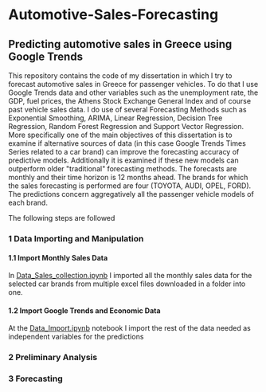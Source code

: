 # Automotive-Sales-Forecasting
## Predicting automotive sales in Greece using Google Trends

This repository contains the code of my dissertation in which I try to forecast automotive sales in Greece for passenger vehicles. To do that I use Google Trends data and other variables such as the unemployment rate, the GDP, fuel prices, the Athens Stock Exchange General Index and of course past vehicle sales data.
I do use of several Forecasting Methods such as Exponential Smoothing, ARIMA, Linear Regression, Decision Tree Regression, Random Forest Regression and Support Vector Regression.
More specifically one of the main objectives of this dissertation is to examine if alternative sources of data (in this case Google Trends Times Series related to a car brand) can improve the forecasting accuracy of predictive models. Additionally it is examined if these new models can outperform older "traditional" forecasting methods.
The forecasts are monthly and their time horizon is 12 months ahead.
The brands for which the sales forecasting is performed are four (TOYOTA, AUDI, OPEL, FORD). The predictions concern aggregatively all the passenger vehicle models of each brand.

The following steps are followed

### 1 Data Importing and Manipulation
#### 1.1 Import Monthly Sales Data
In [Data_Sales_collection.ipynb](https://github.com/loucz/Automotive-Sales-Forecasting/blob/main/Sales_data_collection.ipynb) I imported all the monthly sales data for the selected car brands from multiple excel files downloaded in a folder into one.

#### 1.2 Import Google Trends and Economic Data
At the [Data_Import.ipynb](https://github.com/loucz/Automotive-Sales-Forecasting/blob/main/Data_Import.ipynb) notebook I import the rest of the data needed as independent variables for the predictions



### 2 Preliminary Analysis


### 3 Forecasting 
